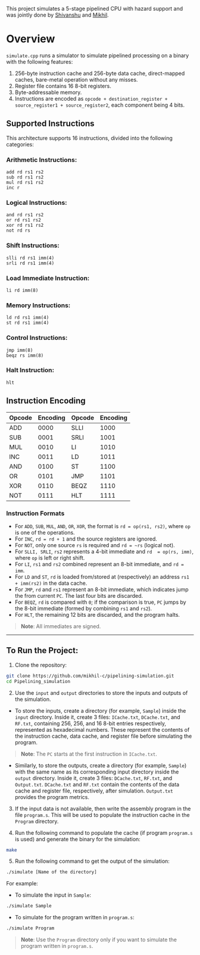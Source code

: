This project simulates a 5-stage pipelined CPU with hazard support and was jointly done by [Shivanshu](https://github.com/123shivanshukumar) and [Mikhil](https://github.com/mikhil-c). 

# Overview
`simulate.cpp` runs a simulator to simulate pipelined processing on a binary with the following features:
1. 256-byte instruction cache and 256-byte data cache, direct-mapped caches, bare-metal operation without any misses. 
2. Register file contains 16 8-bit registers. 
3. Byte-addressable memory.
4. Instructions are encoded as `opcode + destination_register + source_register1 + source_register2`, each component being 4 bits. 

## Supported Instructions
This architecture supports 16 instructions, divided into the following categories:

### Arithmetic Instructions:
```
add rd rs1 rs2
sub rd rs1 rs2
mul rd rs1 rs2
inc r
```

### Logical Instructions:
```
and rd rs1 rs2
or rd rs1 rs2
xor rd rs1 rs2
not rd rs
```

### Shift Instructions:
```
slli rd rs1 imm(4)
srli rd rs1 imm(4)
```

### Load Immediate Instruction:
```
li rd imm(8)
```

### Memory Instructions:
```
ld rd rs1 imm(4)
st rd rs1 imm(4)
```

### Control Instructions:
```
jmp imm(8)
beqz rs imm(8)
```

### Halt Instruction:
```
hlt
```

## Instruction Encoding

| Opcode | Encoding | Opcode | Encoding |
|--------|----------|--------|----------|
| ADD    | 0000     | SLLI   | 1000     |
| SUB    | 0001     | SRLI   | 1001     |
| MUL    | 0010     | LI     | 1010     |
| INC    | 0011     | LD     | 1011     |
| AND    | 0100     | ST     | 1100     |
| OR     | 0101     | JMP    | 1101     |
| XOR    | 0110     | BEQZ   | 1110     |
| NOT    | 0111     | HLT    | 1111     |

### Instruction Formats
- For `ADD`, `SUB`, `MUL`, `AND`, `OR`, `XOR`, the format is `rd = op(rs1, rs2)`, where `op` is one of the operations.
- For `INC`, `rd = rd + 1` and the source registers are ignored.
- For `NOT`, only one source `rs` is required and `rd = ~rs` (logical not).
- For `SLLI, SRLI`, `rs2` represents a 4-bit immediate and `rd  = op(rs, imm)`, where `op` is left or right shift.
- For `LI`, `rs1` and `rs2` combined represent an 8-bit immediate, and `rd = imm`.
- For `LD` and `ST`, `rd` is loaded from/stored at (respectively) an address `rs1 + imm(rs2)` in the data cache.
- For `JMP`, `rd` and `rs1` represent an 8-bit immediate, which indicates jump the from current `PC`. The last four bits are discarded.
- For `BEQZ`, `rd` is compared with `0`; if the comparison is true, `PC` jumps by the 8-bit immediate (formed by combining `rs1` and `rs2`).
- For `HLT`, the remaining 12 bits are discarded, and the program halts.

> **Note**: All immediates are signed.

----
## To Run the Project:

1. Clone the repository:
```bash
git clone https://github.com/mikhil-c/pipelining-simulation.git
cd Pipelining_simulation
```

2. Use the `input` and `output` directories to store the inputs and outputs of the simulation.
- To store the inputs, create a directory (for example, `Sample`) inside the `input` directory. Inside it, create 3 files: `ICache.txt`, `DCache.txt`, and `RF.txt`, containing 256, 256, and 16 8-bit entries respectively, represented as hexadecimal numbers. These represent the contents of the instruction cache, data cache, and register file before simulating the program. 

> **Note**: The `PC` starts at the first instruction in `ICache.txt`.

- Similarly, to store the outputs, create a directory (for example, `Sample`) with the same name as its corresponding input directory inside the `output` directory. Inside it, create 3 files: `DCache.txt`, `RF.txt`, and `Output.txt`. `DCache.txt` and `RF.txt` contain the contents of the data cache and register file, respectively, after simulation. `Output.txt` provides the program metrics. 

3. If the input data is not available, then write the assembly program in the file `program.s`. This will be used to populate the instruction cache in the `Program` directory.

4. Run the following command to populate the cache (if program `program.s` is used) and generate the binary for the simulation:
```bash
make
```

5. Run the following command to get the output of the simulation:
```bash
./simulate [Name of the directory]
```
For example: 
- To simulate the input in `Sample`:
```bash
./simulate Sample
```

- To simulate for the program written in `program.s`:
```bash
./simulate Program
```

> **Note**: Use the `Program` directory only if you want to simulate the program written in `program.s`.
